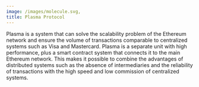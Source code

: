```yaml
---
image: /images/molecule.svg,
title: Plasma Protocol
---
```


Plasma is a system that can solve the scalability problem of the Ethereum network and ensure the volume of transactions comparable to centralized systems such as Visa and Mastercard. Plasma is a separate unit with high performance, plus a smart contract system that connects it to the main Ethereum network. This makes it possible to combine the advantages of distributed systems such as the absence of intermediaries and the reliability of transactions with the high speed and low commission of centralized systems.
